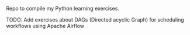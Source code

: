 Repo to compile my Python learning exercises.

TODO: Add exercises about DAGs (Directed acyclic Graph) for scheduling workflows using Apache Airflow 